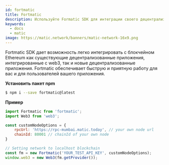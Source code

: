 ```yaml
---
id: fortmatic
title: Fortmatic
description: Используйте Formatic SDK для интеграции своего децентрализованного приложения с Polygon.
keywords:
  - docs
  - matic
image: https://matic.network/banners/matic-network-16x9.png
---
```


Fortmatic SDK дает возможность легко интегрировать с блокчейном Ethereum как существующие децентрализованные приложения, интегрированные с web3, так и новые децентрализованные приложения. Fortmatic обеспечивает быструю и приятную работу для вас и для пользователей вашего приложения.

**Установить пакет npm**

```bash
$ npm i --save fortmatic@latest
```

**Пример**

```js title="example.js"
import Fortmatic from 'fortmatic';
import Web3 from 'web3';

const customNodeOptions = {
    rpcUrl: 'https://rpc-mumbai.matic.today', // your own node url
    chainId: 80001 // chainId of your own node
}

// Setting network to localhost blockchain
const fm = new Fortmatic('YOUR_TEST_API_KEY', customNodeOptions);
window.web3 = new Web3(fm.getProvider());
```
